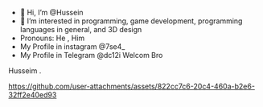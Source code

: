 - 👋 Hi, I’m @Hussein
- 👀 I’m interested in programming, game development, programming languages ​​in general, and 3D design
-  Pronouns: He , Him
-  My Profile in instagram @7se4_
-  My Profile in Telegram @dc12i
Welcom Bro

Husseim .


https://github.com/user-attachments/assets/822cc7c6-20c4-460a-b2e6-32ff2e40ed93





